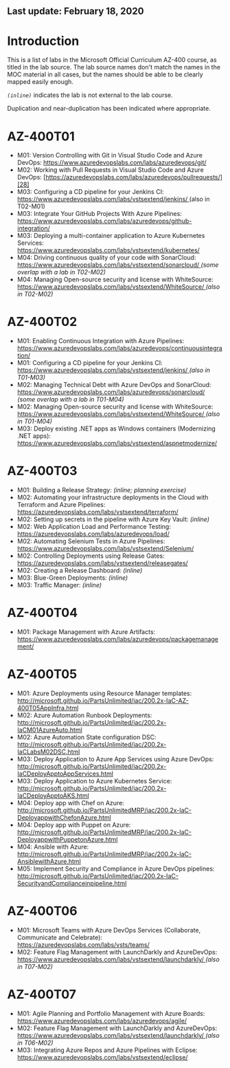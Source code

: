 ## Last update: February 18, 2020

# Introduction

This is a list of labs in the Microsoft Official Curriculum AZ-400 course, as titled in the lab source.  The lab source names don't match the names in the MOC material in all cases, but the names should be able to be clearly mapped easily enough.

_`(inline)`_ indicates the lab is not external to the lab course.

Duplication and near-duplication has been indicated where appropriate.

# AZ-400T01  
 
* M01: Version Controlling with Git in Visual Studio Code and Azure DevOps: [https://www.azuredevopslabs.com/labs/azuredevops/git/ ][1] 
* M02: Working with Pull Requests in Visual Studio Code and Azure DevOps: [https://azuredevopslabs.com/labs/azuredevops/pullrequests/][28] 
* M03: Configuring a CD pipeline for your Jenkins CI: [https://www.azuredevopslabs.com/labs/vstsextend/jenkins/ ][2] (also in T02-M01)
* M03: Integrate Your GitHub Projects With Azure Pipelines: [https://www.azuredevopslabs.com/labs/azuredevops/github-integration/ ][3] 
* M03: Deploying a multi-container application to Azure Kubernetes Services: [https://www.azuredevopslabs.com/labs/vstsextend/kubernetes/ ][4] 
* M04: Driving continuous quality of your code with SonarCloud: [https://www.azuredevopslabs.com/labs/vstsextend/sonarcloud/ ][5] _(some overlap with a lab in T02-M02)_
* M04: Managing Open-source security and license with WhiteSource: [https://www.azuredevopslabs.com/labs/vstsextend/WhiteSource/ ][6] _(also in T02-M02)_
    
# AZ-400T02
 
* M01: Enabling Continuous Integration with Azure Pipelines: [https://www.azuredevopslabs.com/labs/azuredevops/continuousintegration/ ][7] 
* M01: Configuring a CD pipeline for your Jenkins CI: [https://www.azuredevopslabs.com/labs/vstsextend/jenkins/ ][2] _(also in T01-M03)_
* M02: Managing Technical Debt with Azure DevOps and SonarCloud: [https://www.azuredevopslabs.com/labs/azuredevops/sonarcloud/ ][8]  _(some overlap with a lab in T01-M04)_
* M02: Managing Open-source security and license with WhiteSource: [https://www.azuredevopslabs.com/labs/vstsextend/WhiteSource/ ][6] _(also in T01-M04)_
* M03: Deploy existing .NET apps as Windows containers (Modernizing .NET apps): [https://www.azuredevopslabs.com/labs/vstsextend/aspnetmodernize/ ][9]   

# AZ-400T03  
 
* M01: Building a Release Strategy: _(inline; planning exercise)_
* M02: Automating your infrastructure deployments in the Cloud with Terraform and Azure Pipelines: [https://azuredevopslabs.com/labs/vstsextend/terraform/ ][10] 
* M02: Setting up secrets in the pipeline with Azure Key Vault: _(inline)_
* M02: Web Application Load and Performance Testing: [https://azuredevopslabs.com/labs/azuredevops/load/ ][11] 
* M02: Automating Selenium Tests in Azure Pipelines: [https://www.azuredevopslabs.com/labs/vstsextend/Selenium/ ][12] 
* M02: Controlling Deployments using Release Gates: [https://azuredevopslabs.com/labs/vstsextend/releasegates/ ][13] 
* M02: Creating a Release Dashboard: _(inline)_
* M03: Blue-Green Deployments: _(inline)_
* M03: Traffic Manager: _(inline)_  

# AZ-400T04
 
* M01: Package Management with Azure Artifacts: [https://www.azuredevopslabs.com/labs/azuredevops/packagemanagement/ ][14]   

# AZ-400T05  
 
* M01: Azure Deployments using Resource Manager templates: [http://microsoft.github.io/PartsUnlimited/iac/200.2x-IaC-AZ-400T05AppInfra.html ][15] 
* M02: Azure Automation Runbook Deployments: [http://microsoft.github.io/PartsUnlimited/iac/200.2x-IaCM01AzureAuto.html ][16] 
* M02: Azure Automation State configuration DSC: [http://microsoft.github.io/PartsUnlimited/iac/200.2x-IaCLabsM02DSC.html ][17] 
* M03: Deploy Application to Azure App Services using Azure DevOps: [http://microsoft.github.io/PartsUnlimited/iac/200.2x-IaCDeployApptoAppServices.html ][18] 
* M03: Deploy Application to Azure Kubernetes Service: [http://microsoft.github.io/PartsUnlimited/iac/200.2x-IaCDeployApptoAKS.html ][19] 
* M04: Deploy app with Chef on Azure: [http://microsoft.github.io/PartsUnlimitedMRP/iac/200.2x-IaC-DeployappwithChefonAzure.html ][20] 
* M04: Deploy app with Puppet on Azure: [http://microsoft.github.io/PartsUnlimitedMRP/iac/200.2x-IaC-DeployappwithPuppetonAzure.html ][21] 
* M04: Ansible with Azure: [http://microsoft.github.io/PartsUnlimitedMRP/iac/200.2x-IaC-AnsiblewithAzure.html ][22] 
* M05: Implement Security and Compliance in Azure DevOps pipelines: [http://microsoft.github.io/PartsUnlimited/iac/200.2x-IaC-SecurityandComplianceinpipeline.html ][23]   

# AZ-400T06
 
* M01: Microsoft Teams with Azure DevOps Services (Collaborate, Communicate and Celebrate): [https://azuredevopslabs.com/labs/vsts/teams/ ][24] 
* M02: Feature Flag Management with LaunchDarkly and AzureDevOps: [https://www.azuredevopslabs.com/labs/vstsextend/launchdarkly/ ][25]    _(also in T07-M02)_

# AZ-400T07
 
* M01: Agile Planning and Portfolio Management with Azure Boards: [https://www.azuredevopslabs.com/labs/azuredevops/agile/ ][26] 
* M02: Feature Flag Management with LaunchDarkly and AzureDevOps: [https://www.azuredevopslabs.com/labs/vstsextend/launchdarkly/ ][25] _(also in T06-M02)_
* M03: Integrating Azure Repos and Azure Pipelines with Eclipse: [https://www.azuredevopslabs.com/labs/vstsextend/eclipse/ ][27]   
  
[1]: https://www.azuredevopslabs.com/labs/azuredevops/git/
[28]: https://azuredevopslabs.com/labs/azuredevops/pullrequests/
[2]: https://www.azuredevopslabs.com/labs/vstsextend/jenkins/
[3]: https://www.azuredevopslabs.com/labs/azuredevops/github-integration/
[4]: https://www.azuredevopslabs.com/labs/vstsextend/kubernetes/
[5]: https://www.azuredevopslabs.com/labs/vstsextend/sonarcloud/
[6]: https://www.azuredevopslabs.com/labs/vstsextend/WhiteSource/
[7]: https://www.azuredevopslabs.com/labs/azuredevops/continuousintegration/
[8]: https://www.azuredevopslabs.com/labs/azuredevops/sonarcloud/
[9]: https://www.azuredevopslabs.com/labs/vstsextend/aspnetmodernize/
[10]: https://azuredevopslabs.com/labs/vstsextend/terraform/
[11]: https://azuredevopslabs.com/labs/azuredevops/load/
[12]: https://www.azuredevopslabs.com/labs/vstsextend/Selenium/
[13]: https://azuredevopslabs.com/labs/vstsextend/releasegates/
[14]: https://www.azuredevopslabs.com/labs/azuredevops/packagemanagement/
[15]: http://microsoft.github.io/PartsUnlimited/iac/200.2x-IaC-AZ-400T05AppInfra.html
[16]: http://microsoft.github.io/PartsUnlimited/iac/200.2x-IaCM01AzureAuto.html
[17]: http://microsoft.github.io/PartsUnlimited/iac/200.2x-IaCLabsM02DSC.html
[18]: http://microsoft.github.io/PartsUnlimited/iac/200.2x-IaCDeployApptoAppServices.html
[19]: http://microsoft.github.io/PartsUnlimited/iac/200.2x-IaCDeployApptoAKS.html
[20]: http://microsoft.github.io/PartsUnlimitedMRP/iac/200.2x-IaC-DeployappwithChefonAzure.html
[21]: http://microsoft.github.io/PartsUnlimitedMRP/iac/200.2x-IaC-DeployappwithPuppetonAzure.html
[22]: http://microsoft.github.io/PartsUnlimitedMRP/iac/200.2x-IaC-AnsiblewithAzure.html
[23]: http://microsoft.github.io/PartsUnlimited/iac/200.2x-IaC-SecurityandComplianceinpipeline.html
[24]: https://azuredevopslabs.com/labs/vsts/teams/
[25]: https://www.azuredevopslabs.com/labs/vstsextend/launchdarkly/
[26]: https://www.azuredevopslabs.com/labs/azuredevops/agile/
[27]: https://www.azuredevopslabs.com/labs/vstsextend/eclipse/

